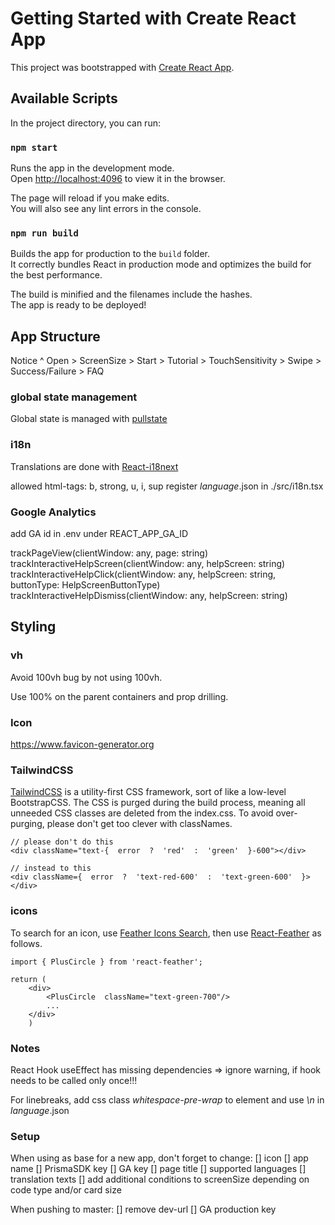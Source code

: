 # Getting Started with Create React App

This project was bootstrapped with [Create React App](https://github.com/facebook/create-react-app).

## Available Scripts

In the project directory, you can run:

### `npm start`

Runs the app in the development mode.\
Open [http://localhost:4096](http://localhost:4096) to view it in the browser.

The page will reload if you make edits.\
You will also see any lint errors in the console.

### `npm run build`

Builds the app for production to the `build` folder.\
It correctly bundles React in production mode and optimizes the build for the best performance.

The build is minified and the filenames include the hashes.\
The app is ready to be deployed!

## App Structure

Notice
^
Open > ScreenSize > Start > Tutorial > TouchSensitivity > Swipe > Success/Failure > FAQ

### global state management

Global state is managed with [pullstate](https://lostpebble.github.io/pullstate/)

### i18n

Translations are done with [React-i18next](https://react.i18next.com)

allowed html-tags: b, strong, u, i, sup
register _language_.json in ./src/i18n.tsx

### Google Analytics

add GA id in .env under REACT_APP_GA_ID

trackPageView(clientWindow: any, page: string)
trackInteractiveHelpScreen(clientWindow: any, helpScreen: string)
trackInteractiveHelpClick(clientWindow: any, helpScreen: string, buttonType: HelpScreenButtonType)
trackInteractiveHelpDismiss(clientWindow: any, helpScreen: string)

## Styling

### vh

Avoid 100vh bug by not using 100vh.

Use 100% on the parent containers and prop drilling.

### Icon

https://www.favicon-generator.org

### TailwindCSS

[TailwindCSS](https://tailwindcss.com) is a utility-first CSS framework, sort of like a low-level BootstrapCSS.
The CSS is purged during the build process, meaning all unneeded CSS classes are deleted from the index.css.
To avoid over-purging, please don't get too clever with classNames.

```
// please don't do this
<div className="text-{  error  ?  'red'  :  'green'  }-600"></div>

// instead to this
<div className={  error  ?  'text-red-600'  :  'text-green-600'  }></div>
```

### icons

To search for an icon, use [Feather Icons Search](https://feathericons.com), then use [React-Feather](https://github.com/feathericons/react-feather) as follows.

```
import { PlusCircle } from 'react-feather';

return (
    <div>
        <PlusCircle  className="text-green-700"/>
        ...
    </div>
    )
```

### Notes

React Hook useEffect has missing dependencies
=> ignore warning, if hook needs to be called only once!!!

For linebreaks, add css class _whitespace-pre-wrap_ to element and use _\n_ in _language_.json

### Setup

When using as base for a new app, don't forget to change:
[] icon
[] app name
[] PrismaSDK key
[] GA key
[] page title
[] supported languages
[] translation texts
[] add additional conditions to screenSize depending on code type and/or card size

When pushing to master:
[] remove dev-url
[] GA production key
